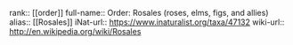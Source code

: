 

rank:: [[order]]
full-name:: Order: Rosales (roses, elms, figs, and allies)
alias:: [[Rosales]]
iNat-url:: https://www.inaturalist.org/taxa/47132
wiki-url:: http://en.wikipedia.org/wiki/Rosales